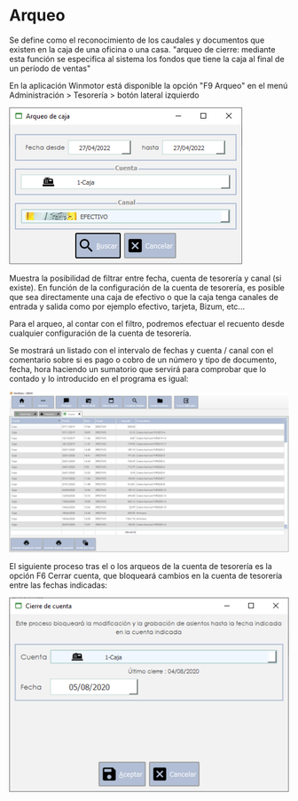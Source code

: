 # Arqueo

Se define como el reconocimiento de los caudales y documentos que existen en la caja de una oficina o una casa. "arqueo de cierre: mediante esta función se especifica al sistema los fondos que tiene la caja al final de un período de ventas"

En la aplicación Winmotor está disponible la opción "F9 Arqueo" en el menú Administración > Tesorería > botón lateral izquierdo

![](<../../../.gitbook/assets/imagen (105) (2) (1).png>)

Muestra la posibilidad de filtrar entre fecha, cuenta de tesorería y canal (si existe). En función de la configuración de la cuenta de tesorería, es posible que sea directamente una caja de efectivo o que la caja tenga canales de entrada y salida como por ejemplo efectivo, tarjeta, Bizum, etc...

Para el arqueo, al contar con el filtro, podremos efectuar el recuento desde cualquier configuración de la cuenta de tesorería.

Se mostrará un listado con el intervalo de fechas y cuenta / canal con el comentario sobre si es pago o cobro de un número y tipo de documento, fecha, hora haciendo un sumatorio que servirá para comprobar que lo contado y lo introducido en el programa es igual:

![](<../../../.gitbook/assets/imagen (107) (2).png>)

El siguiente proceso tras el o los arqueos de la cuenta de tesorería es la opción F6 Cerrar cuenta, que bloqueará cambios en la cuenta de tesorería entre las fechas indicadas:

![](<../../../.gitbook/assets/imagen (117) (2).png>)
